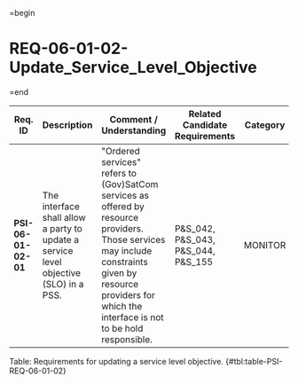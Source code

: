=begin

# REQ-06-01-02-Update_Service_Level_Objective

=end

| Req. ID                        | Description                         | Comment / Understanding                  | Related Candidate Requirements | Category                       |
| ------------------------------ | ----------------------------------- | ---------------------------------------- | ------------------------------ | ------------------------------ |
| __PSI-06-01-02-01__ | The interface shall allow a party to update a service level objective (SLO) in a PSS. | "Ordered services" refers to (Gov)SatCom services as offered by resource providers. Those services may include constraints given by resource providers for which the interface is not to be hold responsible. | P&S_042, P&S_043, P&S_044, P&S_155      | MONITOR  |

Table: Requirements for updating a service level objective. {#tbl:table-PSI-REQ-06-01-02}
